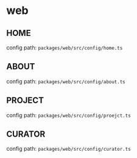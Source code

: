 # web

## HOME
config path: `packages/web/src/config/home.ts`

## ABOUT
config path: `packages/web/src/config/about.ts`

## PROJECT
config path: `packages/web/src/config/proejct.ts`

## CURATOR
config path: `packages/web/src/config/curator.ts`

